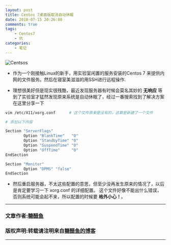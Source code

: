 ```yaml
---
layout: post
title: Centos 7桌面版取消自动休眠
date: 2018-07-15 20:26:08
comments: true
tags:
    - Centos7
    - 坑
categories:
    - 笔记
---
```


![Centsos](https://ws3.sinaimg.cn/large/006tNbRwly1fwbl2n48qej30go08rgm6.jpg)


* 作为一个刚接触Linux的新手，用实验室闲置的服务安装的Centos 7 来提供内网的文件服务。然后在寝室美滋滋的用SSH进行远程操作.

* 理想很美好但是现实很残酷，最近发现服务器有时候会莫名其妙的 **无响应** 等到了实验室才猛然发现原来系统是自动休眠了，经过一番搜索找到了解决方案 在这里分享一下

<!-- more -->

```bash
vim /etc/X11/xorg.conf		# 这个文件原来是没有的，这算是新建了一个文件

# 添加以下内容

Section "ServerFlags"
		Option "BlankTime"   "0"
        Option "StandbyTime" "0"
        Option "SuspendTime" "0"
        Option "OffTime"     "0"
EndSection

Section "Monitor"
        Option "DPMS" "false"
EndSection
```

* 然后重启服务器，不太这些配置的意思，但至少没再发生原来的情况了，以后是肯定要学习一下 xorg.conf 的详细配置。
这个文件好像不能出什么错误，否则系统可能会起不来，所以配置的时候要 **格外小心！**。


---
### 文章作者:[糖醋鱼](http://zzutcy.top)

### 版权声明:转载请注明来自[糖醋鱼的博客](http://zzutcy.top)
---